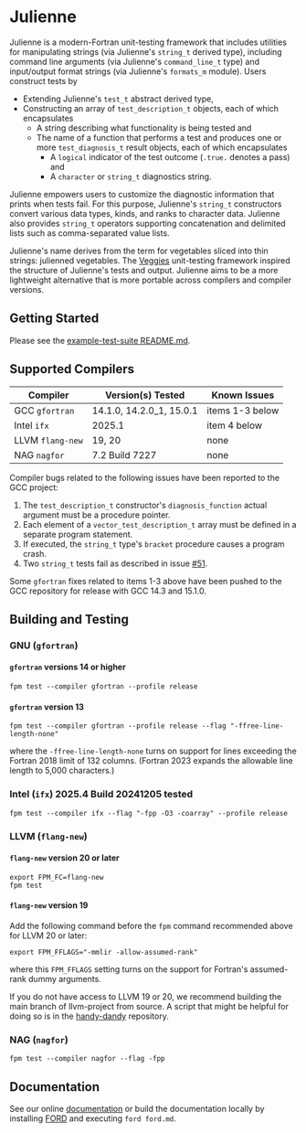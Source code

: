 Julienne
========

Julienne is a modern-Fortran unit-testing framework that includes utilities for manipulating strings (via Julienne's `string_t` derived type), including command line arguments (via Julienne's `command_line_t` type) and input/output format strings (via Julienne's `formats_m` module).
Users construct tests by

* Extending Julienne's `test_t` abstract derived type,
* Constructing an array of `test_description_t` objects, each of which encapsulates
   * A string describing what functionality is being tested and
   * The name of a function that performs a test and produces one or more `test_diagnosis_t` result objects, each of which encapsulates
      * A `logical` indicator of the test outcome (`.true.` denotes a pass) and
      * A `character` or `string_t` diagnostics string.
   
Julienne empowers users to customize the diagnostic information that prints when tests fail.
For this purpose, Julienne's `string_t` constructors convert various data types, kinds, and ranks to character data.
Julienne also provides `string_t` operators supporting concatenation and delimited lists such as comma-separated value lists.

Julienne's name derives from the term for vegetables sliced into thin strings: julienned vegetables.
The [Veggies] unit-testing framework inspired the structure of Julienne's tests and output.
Julienne aims to be a more lightweight alternative that is more portable across compilers and compiler versions.

Getting Started
---------------
Please see the [example-test-suite README.md](./example/example-test-suite/README.md).

Supported Compilers 
-------------------

Compiler         | Version(s) Tested        | Known Issues
-----------------|--------------------------|-------------
GCC `gfortran`   | 14.1.0, 14.2.0_1, 15.0.1 | items 1-3 below
Intel `ifx`      | 2025.1                   | item 4 below
LLVM `flang-new` | 19, 20                   | none
NAG `nagfor`     | 7.2 Build 7227           | none

Compiler bugs related to the following issues have been reported to the GCC project:

1. The `test_description_t` constructor's `diagnosis_function` actual argument must be a procedure pointer.
2. Each element of a `vector_test_description_t` array must be defined in a separate program statement.
3. If executed, the `string_t` type's `bracket` procedure causes a program crash.
4. Two `string_t` tests fail as described in issue [#51](https://github.com/BerkeleyLab/julienne/issues/51).

Some `gfortran` fixes related to items 1-3 above have been pushed to the GCC repository for release with GCC 14.3 and 15.1.0.

Building and Testing
--------------------

### GNU (`gfortran`)
#### `gfortran` versions 14 or higher
```
fpm test --compiler gfortran --profile release
```

#### `gfortran` version 13
```
fpm test --compiler gfortran --profile release --flag "-ffree-line-length-none"
```
where the `-ffree-line-length-none` turns on support for lines exceeding the Fortran 2018 limit of 132 columns.
(Fortran 2023 expands the allowable line length to 5,000 characters.)

### Intel (`ifx`) 2025.4 Build 20241205 tested
```
fpm test --compiler ifx --flag "-fpp -O3 -coarray" --profile release
```

### LLVM (`flang-new`)
#### `flang-new` version 20 or later
```
export FPM_FC=flang-new
fpm test
```

#### `flang-new` version 19
Add the following command before the `fpm` command recommended above for LLVM 20 or later:
```
export FPM_FFLAGS="-mmlir -allow-assumed-rank"
```
where this `FPM_FFLAGS` setting turns on the support for Fortran's assumed-rank dummy arguments.

If you do not have access to LLVM 19 or 20, we recommend building the main branch of llvm-project from source.
A script that might be helpful for doing so is in the [handy-dandy] repository.

### NAG (`nagfor`)
```
fpm test --compiler nagfor --flag -fpp
```

Documentation
-------------
See our online [documentation] or build the documentation locally by installing [FORD] and executing `ford ford.md`.

[Sourcery]: https://github.com/sourceryinstitute/sourcery
[Veggies]: https://gitlab.com/everythingfunctional/veggies
[here]: https://github.com/rouson/handy-dandy/blob/7caaa4dc3d6e5331914a3025f0cb1db5ac1a886f/src/fresh-llvm-build.sh
[documentation]: https:///berkeleylab.github.io/julienne/
[FORD]: https://github.com/Fortran-FOSS-Programmers/ford 
[handy-dandy]: https://github.com/rouson/handy-dandy/blob/7caaa4dc3d6e5331914a3025f0cb1db5ac1a886f/src/fresh-llvm-build.sh
